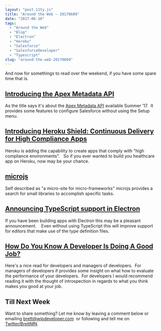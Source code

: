 ```yaml
---
layout: "post.11ty.js"
title: "Around the Web – 20170609"
date: "2017-06-10"
tags: 
  - "Around the Web"
  - "Blog"
  - "Electron"
  - "Heroku"
  - "Salesforce"
  - "SalesforceDeveloper"
  - "Typescript"
slug: "around-the-web-20170609"
---
```


And now for somethings to read over the weekend, if you have some spare time that is.

## [Introducing the Apex Metadata API](https://developer.salesforce.com/blogs/engineering/2017/05/introducing-apex-metadata-api.html)

As the title says it's about the [Apex Metadata API](https://www.programmableweb.com/api/salesforce-metadata) available Summer ’17.  It provides some features to configure Salesforce without using the Setup menu.

## [Introducing Heroku Shield: Continuous Delivery for High Compliance Apps](https://blog.heroku.com/announcing-heroku-shield)

Heroku is adding the capability to create apps that comply with "high compliance environments".   So if you ever wanted to build you healthcare app on Heroku, now may be your chance.

## [microjs](http://microjs.com)

Self described as "a micro-site for micro-frameworks" microjs provides a search for small libraries to accomplish specific tasks.

## [Announcing TypeScript support in Electron](https://electron.atom.io/blog/2017/06/01/typescript)

If you have been building apps with Electron this may be a pleasant announcement.    Even without using TypeScript this will improve support for editors that make use of the type definition files.

## [How Do You Know A Developer Is Doing A Good Job?](https://dev.to/pbeekums/how-do-you-know-a-developer-is-doing-a-good-job)

Here's a nice read for developers and managers of developers.  For managers of developers if provides some insight on what how to evaluate the performance of your developers.  For developers I would recommend reading it with the thought of introspection in regards to what you think makes you good at your job.

## Till Next Week

Want to share something? Let me know by leaving a comment below or emailing [brett@wipdeveloper.com](mailto:brett@wipdeveloper.com)  or following and tell me on [Twitter/BrettMN](https://twitter.com/BrettMN).
